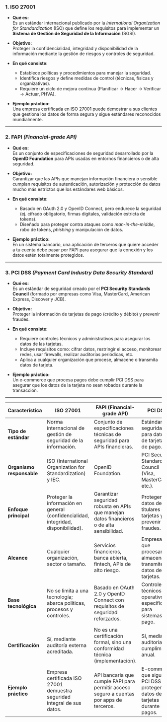 ### **1. ISO 27001**

- **Qué es:**  
    Es un estándar internacional publicado por la _International Organization for Standardization_ (ISO) que define los requisitos para implementar un **Sistema de Gestión de Seguridad de la Información** (SGSI).
    
- **Objetivo:**  
    Proteger la confidencialidad, integridad y disponibilidad de la información mediante la gestión de riesgos y controles de seguridad.
    
- **En qué consiste:**
    - Establece políticas y procedimientos para manejar la seguridad.
    - Identifica riesgos y define medidas de control (técnicas, físicas y organizativas).
    - Requiere un ciclo de mejora continua (Planificar → Hacer → Verificar → Actuar, PHVA).
    
- **Ejemplo práctico:**  
    Una empresa certificada en ISO 27001 puede demostrar a sus clientes que gestiona los datos de forma segura y sigue estándares reconocidos mundialmente.
    

---

### **2. FAPI** _(Financial-grade API)_

- **Qué es:**  
    Es un conjunto de especificaciones de seguridad desarrollado por la **OpenID Foundation** para APIs usadas en entornos financieros o de alta seguridad.
    
- **Objetivo:**  
    Garantizar que las APIs que manejan información financiera o sensible cumplan requisitos de autenticación, autorización y protección de datos mucho más estrictos que los estándares web básicos.
    
- **En qué consiste:**
    - Basado en OAuth 2.0 y OpenID Connect, pero endurece la seguridad (ej. cifrado obligatorio, firmas digitales, validación estricta de tokens).
    - Diseñado para proteger contra ataques como _man-in-the-middle_, robo de tokens, _phishing_ y manipulación de datos.
        
- **Ejemplo práctico:**  
    En un sistema bancario, una aplicación de terceros que quiere acceder a tu cuenta debe pasar por FAPI para asegurar que la conexión y los datos estén totalmente protegidos.
    

---

### **3. PCI DSS** _(Payment Card Industry Data Security Standard)_

- **Qué es:**  
    Es un estándar de seguridad creado por el **PCI Security Standards Council** (formado por empresas como Visa, MasterCard, American Express, Discover y JCB).
    
- **Objetivo:**  
    Proteger la información de tarjetas de pago (crédito y débito) y prevenir fraudes.
    
- **En qué consiste:**
    - Requiere controles técnicos y administrativos para asegurar los datos de las tarjetas.
    - Incluye requisitos como: cifrar datos, restringir el acceso, monitorear redes, usar firewalls, realizar auditorías periódicas, etc.
    - Aplica a cualquier organización que procese, almacene o transmita datos de tarjeta.
        
- **Ejemplo práctico:**  
    Un e-commerce que procesa pagos debe cumplir PCI DSS para asegurar que los datos de la tarjeta no sean robados durante la transacción.
    

---

|Característica|**ISO 27001**|**FAPI (Financial-grade API)**|**PCI DSS**|
|---|---|---|---|
|**Tipo de estándar**|Norma internacional de gestión de seguridad de la información.|Conjunto de especificaciones técnicas de seguridad para APIs financieras.|Estándar de seguridad para datos de tarjetas de pago.|
|**Organismo responsable**|ISO (International Organization for Standardization) y IEC.|OpenID Foundation.|PCI Security Standards Council (Visa, MasterCard, etc.).|
|**Enfoque principal**|Proteger la información en general (confidencialidad, integridad, disponibilidad).|Garantizar seguridad robusta en APIs que manejan datos financieros o de alta sensibilidad.|Proteger datos de titulares de tarjetas y prevenir fraudes.|
|**Alcance**|Cualquier organización, sector o tamaño.|Servicios financieros, banca abierta, fintech, APIs de alto riesgo.|Empresas que procesan, almacenan o transmiten datos de tarjetas.|
|**Base tecnológica**|No se limita a una tecnología; abarca políticas, procesos y controles.|Basado en OAuth 2.0 y OpenID Connect con requisitos de seguridad reforzados.|Controles técnicos y operativos específicos para sistemas de pago.|
|**Certificación**|Sí, mediante auditoría externa acreditada.|No es una certificación formal, sino una conformidad técnica (implementación).|Sí, mediante auditorías y cumplimiento anual.|
|**Ejemplo práctico**|Empresa certificada ISO 27001 demuestra seguridad integral de sus datos.|API bancaria que cumple FAPI para permitir acceso seguro a cuentas por apps de terceros.|E-commerce que sigue PCI DSS para proteger datos de tarjetas durante pagos.|
